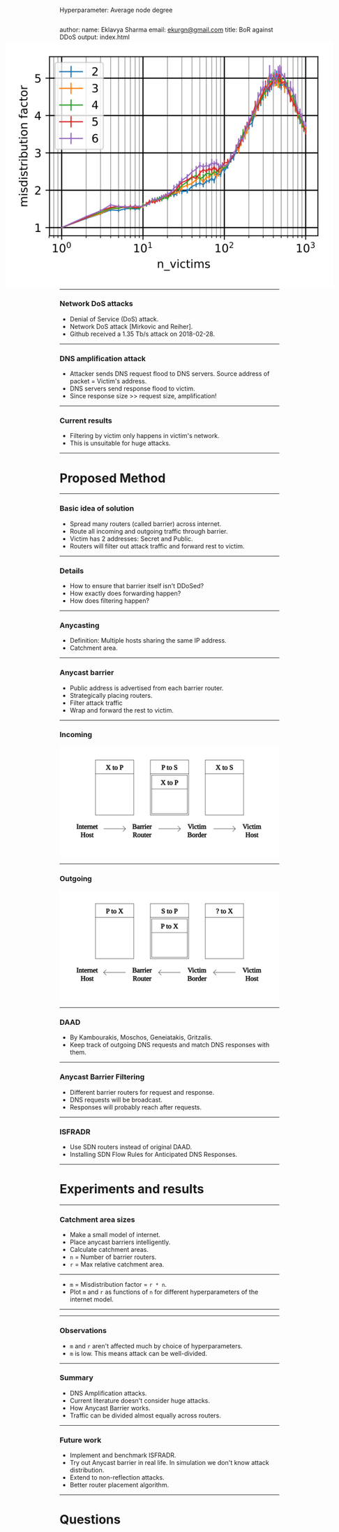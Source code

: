 author:
    name: Eklavya Sharma
    email: ekurgn@gmail.com
title: BoR against DDoS
output: index.html

---

# DDoS Protection

## Eklavya Sharma, BITS Pilani, ekurgn@gmail.com

---

### My paper

Mitigating DNS Amplification Attacks using a set of Geographically-Distributed SDN Routers.

* Eklavya Sharma, BITS Pilani, ekurgn@gmail.com
* Vishal Gupta, BITS Pilani, vishalgupta@pilani.bits-pilani.ac.in

---

### Outline

* Motivation
* Proposed method
* Experimental results
* Summary
* Future work

---

# Motivation

---

### Network DoS attacks

* Denial of Service (DoS) attack.
* Network DoS attack [Mirkovic and Reiher].
* Github received a 1.35 Tb/s attack on 2018-02-28.

---

### DNS amplification attack

* Attacker sends DNS request flood to DNS servers.
  Source address of packet = Victim's address.
* DNS servers send response flood to victim.
* Since response size >> request size, amplification!

---

### Current results

* Filtering by victim only happens in victim's network.
* This is unsuitable for huge attacks.

---

# Proposed Method

---

### Basic idea of solution

* Spread many routers (called barrier) across internet.
* Route all incoming and outgoing traffic through barrier.
* Victim has 2 addresses: Secret and Public.
* Routers will filter out attack traffic and forward rest to victim.

---

### Details

* How to ensure that barrier itself isn't DDoSed?
* How exactly does forwarding happen?
* How does filtering happen?

---

### Anycasting

* Definition: Multiple hosts sharing the same IP address.
* Catchment area.

---

### Anycast barrier

* Public address is advertised from each barrier router.
* Strategically placing routers.
* Filter attack traffic
* Wrap and forward the rest to victim.

---

### Incoming

<img src="incoming.svg" />

---

### Outgoing

<img src="outgoing.svg" />

---

### DAAD

* By Kambourakis, Moschos, Geneiatakis, Gritzalis.
* Keep track of outgoing DNS requests and match DNS responses with them.

---

### Anycast Barrier Filtering

* Different barrier routers for request and response.
* DNS requests will be broadcast.
* Responses will probably reach after requests.

---

### ISFRADR

* Use SDN routers instead of original DAAD.
* Installing SDN Flow Rules for Anticipated DNS Responses.

---

# Experiments and results

---

### Catchment area sizes

* Make a small model of internet.
* Place anycast barriers intelligently.
* Calculate catchment areas.
* `n` = Number of barrier routers.
* `r` = Max relative catchment area.

---

* `m` = Misdistribution factor = `r * n`.
* Plot `m` and `r` as functions of `n` for different hyperparameters
  of the internet model.

---

<p style="position:absolute; top:5px;">Hyperparameter: Average node degree</p>

<img src="degree.svg" style="position:absolute; top:100px; left:0; right:0; margin-left:auto; margin-right:auto; width:750px" />

---

### Observations

* `m` and `r` aren't affected much by choice of hyperparameters.
* `m` is low. This means attack can be well-divided.

---

### Summary

* DNS Amplification attacks.
* Current literature doesn't consider huge attacks.
* How Anycast Barrier works.
* Traffic can be divided almost equally across routers.

---

### Future work

* Implement and benchmark ISFRADR.
* Try out Anycast barrier in real life.
  In simulation we don't know attack distribution.
* Extend to non-reflection attacks.
* Better router placement algorithm.

---

# Questions
